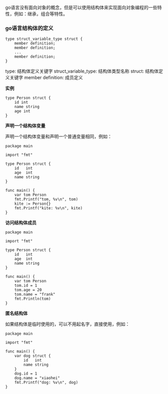 go语言没有面向对象的概念，但是可以使用结构体来实现面向对象编程的一些特性，例如：继承，组合等特性。

### go语言结构体的定义

```
type struct_variable_type struct {
	member definition;
	member definition;
	...
	member definition;
}
```
type: 结构体定义关键字
struct_variable_type: 结构体类型名称
struct: 结构体定义关键字
member definition: 成员定义

**实例**

```
type Person struct {
	id int
	name string
	age int
}
```

**声明一个结构体变量**

声明一个结构体变量和声明一个普通变量相同，例如：

```
package main

import "fmt"

type Person struct {
    id   int
    age  int
    name string
}

func main() {
    var tom Person
    fmt.Printf("tom, %v\n", tom)
    kite := Person{}
    fmt.Printf("kite: %v\n", kite)
}
```

**访问结构体成员**

```
package main

import "fmt"

type Person struct {
    id   int
    age  int
    name string
}

func main() {
    var tom Person
    tom.id = 1
    tom.age = 20
    tom.name = "frank"
    fmt.Println(tom)
}
```

**匿名结构体**

如果结构体是临时使用的，可以不用起名字，直接使用，例如：

```
package main

import "fmt"

func main() {
    var dog struct {
        id   int
        name string
    }
    dog.id = 1
    dog.name = "xiaohei"
    fmt.Printf("dog: %v\n", dog)
}
```
